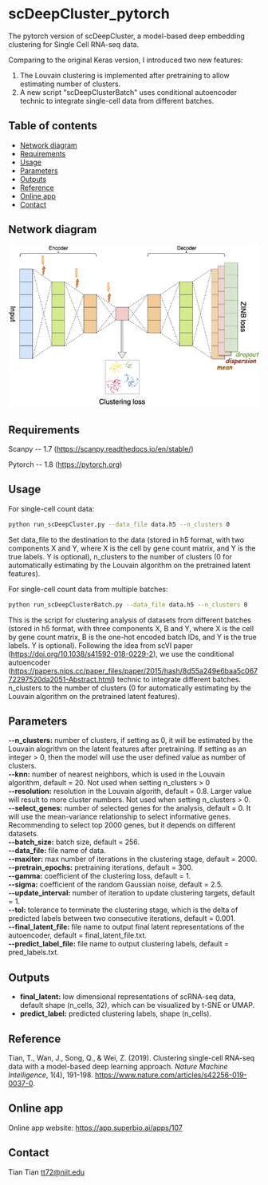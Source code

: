 # scDeepCluster_pytorch


The pytorch version of scDeepCluster, a model-based deep embedding clustering for Single Cell RNA-seq data. <br/>

Comparing to the original Keras version, I introduced two new features:<br/>
1. The Louvain clustering is implemented after pretraining to allow estimating number of clusters.<br/>
2. A new script "scDeepClusterBatch" uses conditional autoencoder technic to integrate single-cell data from different batches.<br/>

## Table of contents
- [Network diagram](#diagram)
- [Requirements](#requirements)
- [Usage](#usage)
- [Parameters](#parameters)
- [Outputs](#outputs)
- [Reference](#reference)
- [Online app](#app)
- [Contact](#contact)

## <a name="diagram"></a>Network diagram
![alt text](https://github.com/ttgump/scDeepCluster_pytorch/blob/main/network.png?raw=True)

## <a name="requirements"></a>Requirements

Scanpy -- 1.7 (https://scanpy.readthedocs.io/en/stable/)

Pytorch -- 1.8 (https://pytorch.org)

## <a name="usage"></a>Usage

For single-cell count data:

```sh
python run_scDeepCluster.py --data_file data.h5 --n_clusters 0
```

Set data_file to the destination to the data (stored in h5 format, with two components X and Y, where X is the cell by gene count matrix, and Y is the true labels. Y is optional), n_clusters to the number of clusters (0 for automatically estimating by the Louvain algorithm on the pretrained latent features).

For single-cell count data from multiple batches:

```sh
python run_scDeepClusterBatch.py --data_file data.h5 --n_clusters 0
```

This is the script for clustering analysis of datasets from different batches (stored in h5 format, with three components X, B and Y, where X is the cell by gene count matrix, B is the one-hot encoded batch IDs, and Y is the true labels. Y is optional). Following the idea from scVI paper (https://doi.org/10.1038/s41592-018-0229-2), we use the conditional autoencoder (https://papers.nips.cc/paper_files/paper/2015/hash/8d55a249e6baa5c06772297520da2051-Abstract.html) technic to integrate different batches. n_clusters to the number of clusters (0 for automatically estimating by the Louvain algorithm on the pretrained latent features).

## <a name="parameters"></a>Parameters

**--n_clusters:** number of clusters, if setting as 0, it will be estimated by the Louvain alogrithm on the latent features after pretraining. If setting as an integer > 0, then the model will use the user defined value as number of clusters.<br/>
**--knn:** number of nearest neighbors, which is used in the Louvain algorithm, default = 20. Not used when setting n_clusters > 0<br/>
**--resolution:** resolution in the Louvain algorith, default = 0.8. Larger value will result to more cluster numbers. Not used when setting n_clusters > 0.<br/>
**--select_genes:** number of selected genes for the analysis, default = 0. It will use the mean-variance relationship to select informative genes. Recommending to select top 2000 genes, but it depends on different datasets.<br/>
**--batch_size:** batch size, default = 256.<br/>
**--data_file:** file name of data.<br/>
**--maxiter:** max number of iterations in the clustering stage, default = 2000.<br/>
**--pretrain_epochs:** pretraining iterations, default = 300.<br/>
**--gamma:** coefficient of the clustering loss, default = 1.<br/>
**--sigma:** coefficient of the random Gaussian noise, default = 2.5.<br/>
**--update_interval:** number of iteration to update clustering targets, default = 1.<br/>
**--tol:** tolerance to terminate the clustering stage, which is the delta of predicted labels between two consecutive iterations, default = 0.001.<br/>
**--final_latent_file:** file name to output final latent representations of the autoencoder, default = final_latent_file.txt.<br/>
**--predict_label_file:** file name to output clustering labels, default = pred_labels.txt.<br/>

## <a name="outputs"></a>Outputs

- **final_latent:** low dimensional representations of scRNA-seq data, default shape (n_cells, 32), which can be visualized by t-SNE or UMAP.<br/>
- **predict_label:** predicted clustering labels, shape (n_cells).<br/>

## <a name="reference"></a>Reference

Tian, T., Wan, J., Song, Q., & Wei, Z. (2019). Clustering single-cell RNA-seq data with a model-based deep learning approach. *Nature Machine Intelligence*, 1(4), 191-198. https://www.nature.com/articles/s42256-019-0037-0.

## <a name="app"></a>Online app

Online app website: https://app.superbio.ai/apps/107

## <a name="contact"></a>Contact

Tian Tian tt72@njit.edu
